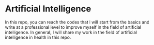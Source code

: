 # Artificial Intelligence

In this repo, you can reach the codes that I will start from the basics and write at a professional level to improve myself in the field of artificial intelligence. In general, I will share my work in the field of artificial intelligence in health in this repo.
